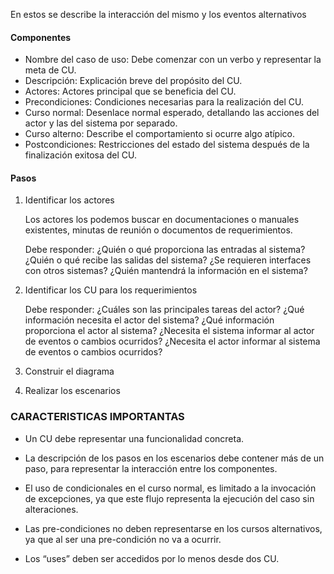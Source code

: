 
En estos se describe la interacción del mismo y los eventos alternativos

#### Componentes

- Nombre del caso de uso: Debe comenzar con un verbo y representar la meta de CU.
- Descripción: Explicación breve del propósito del CU.
- Actores: Actores principal que se beneficia del CU.
- Precondiciones: Condiciones necesarias para la realización del CU.
- Curso normal: Desenlace normal esperado, detallando las acciones del actor y las del sistema por separado.
- Curso alterno: Describe el comportamiento si ocurre algo atípico.
- Postcondiciones: Restricciones del estado del sistema después de la finalización exitosa del CU.


#### Pasos

1. Identificar los actores

	Los actores los podemos buscar en documentaciones o manuales existentes, minutas de reunión o documentos de requerimientos.
       
	Debe responder:
	¿Quién o qué proporciona las entradas al sistema?
	¿Quién o qué recibe las salidas del sistema?
	¿Se requieren interfaces con otros sistemas?
    ¿Quién mantendrá la información en el sistema?
    
2. Identificar los CU para los requerimientos
     
	Debe responder:
	¿Cuáles son las principales tareas del actor?
    ¿Qué información necesita el actor del sistema?
    ¿Qué información proporciona el actor al sistema?
    ¿Necesita el sistema informar al actor de eventos o cambios ocurridos?
    ¿Necesita el actor informar al sistema de  eventos o cambios ocurridos?
    
3. Construir el diagrama
4. Realizar los escenarios


### CARACTERISTICAS IMPORTANTAS

- Un CU debe representar una funcionalidad concreta.     

- La descripción de los pasos en los escenarios debe contener más de un paso, para representar la interacción entre los componentes.

- El uso de condicionales en el curso normal, es limitado a la invocación de excepciones, ya que este flujo representa la ejecución del caso sin alteraciones.

- Las pre-condiciones no deben representarse en los cursos alternativos, ya que al ser una pre-condición no va a ocurrir.

- Los “uses” deben ser accedidos por lo menos desde dos CU.

